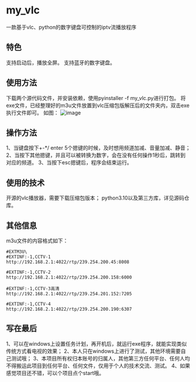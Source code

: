 # my_vlc
一款基于vlc、python的数字键盘可控制的iptv流播放程序

## 特色
支持启动后，播放全屏。
支持蓝牙的数字键盘。


## 使用方法
下载两个源代码文件，并安装依赖，使用pyinstaller -f my_vlc.py进行打包。
将exe文件，已经整理好的m3u文件放置到vlc压缩包版解压后的文件夹内，双击exe执行文件即可。
如图：
![image](https://github.com/user-attachments/assets/de3d8ea8-0860-41d1-97f1-f7f38b9ec271)

## 操作方法
1、当键盘按下+-*/ enter 5个摁键的时候，及时想用频道加减、音量加减、静音；
2、当按下其他摁键，并且可以被转换为数字，会在没有任何操作1秒后，跳转到对应的频道。
3、当按下esc摁键后，程序会结束运行。

## 使用的技术
开源的vlc播放器，需要下载压缩包版本；
python3.10以及第三方库，详见源码仓库。


## 其他信息
m3u文件的内容格式如下：
```
#EXTM3U\
#EXTINF:-1,CCTV-1
http://192.168.2.1:4022/rtp/239.254.200.45:8008

#EXTINF:-1,CCTV-2
http://192.168.2.1:4022/rtp/239.254.200.158:6000

#EXTINF:-1,CCTV-3高清
http://192.168.2.1:4022/rtp/239.254.201.152:7205

#EXTINF:-1,CCTV-4
http://192.168.2.1:4022/rtp/239.254.200.190:6307

```

## 写在最后
1、可以在windows上设置任务计划，再开机后，就运行exe程序，就能实现类似传统方式看电视的效果；
2、本人只在windows上进行了测试，其他环境需要自己测试哦；
3、本项目所有权归本账号的归属人，其他第三方任何平台、任何人均不得搬运此项目到任何平台、任何文件，仅用于个人的技术交流、测试。
4、如果感觉项目还不错，可以个项目点个start哦。
